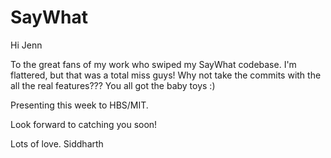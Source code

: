 # SayWhat
Hi Jenn

To the great fans of my work who swiped my SayWhat codebase.  I'm flattered, but that was a total miss guys!
Why not take the commits with the all the real features???  You all got the baby toys :)

Presenting this week to HBS/MIT.

Look forward to catching you soon!

Lots of love.
Siddharth
